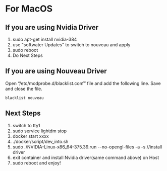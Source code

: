 # For MacOS
## If you are using Nvidia Driver
1. sudo apt-get install nvidia-384
2. use "softwater Updates" to switch to nouveau and apply
3. sudo reboot
4. Do Next Steps

## If you are using Nouveau Driver
Open “/etc/modprobe.d/blacklist.conf” file and add the following line. Save and close the file.
```
blacklist nouveau
```

## Next Steps
1. switch to tty1
2. sudo service lightdm stop
3. docker start xxxx
4. ./docker/script/dev_into.sh
5. sudo ./NVIDIA-Linux-x86_64-375.39.run --no-opengl-files -a -s  //install driver
6. exit container and install Nvidia driver(same command above) on Host
7. sudo reboot and enjoy!
